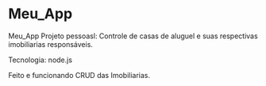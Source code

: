 # Meu_App
Meu_App
Projeto pessoasl: Controle de casas de aluguel e suas respectivas imobiliarias responsáveis.

Tecnologia: node.js

Feito e funcionando CRUD das Imobiliarias.


